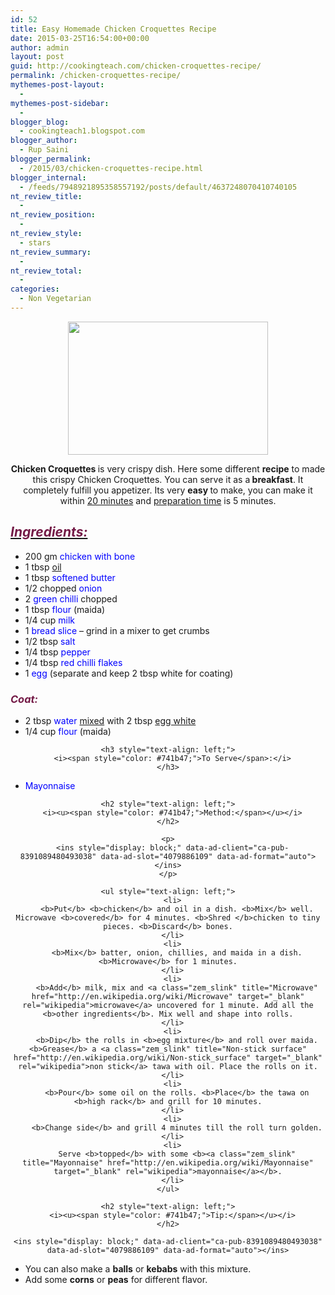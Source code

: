 ```yaml
---
id: 52
title: Easy Homemade Chicken Croquettes Recipe
date: 2015-03-25T16:54:00+00:00
author: admin
layout: post
guid: http://cookingteach.com/chicken-croquettes-recipe/
permalink: /chicken-croquettes-recipe/
mythemes-post-layout:
  - 
mythemes-post-sidebar:
  - 
blogger_blog:
  - cookingteach1.blogspot.com
blogger_author:
  - Rup Saini
blogger_permalink:
  - /2015/03/chicken-croquettes-recipe.html
blogger_internal:
  - /feeds/7948921895358557192/posts/default/4637248070410740105
nt_review_title:
  - 
nt_review_position:
  - 
nt_review_style:
  - stars
nt_review_summary:
  - 
nt_review_total:
  - 
categories:
  - Non Vegetarian
---
```

<div dir="ltr" style="text-align: left;">
  <div style="clear: both; text-align: center;">
  </p>
  
  <div style="clear: both; text-align: center;">
    <a style="margin-left: 1em; margin-right: 1em;" href="http://4.bp.blogspot.com/-jeuHrx0Xxww/VRKlQTFBl5I/AAAAAAAAALU/GRVvmNw738I/s1600/croq2.jpg"><img src="http://4.bp.blogspot.com/-jeuHrx0Xxww/VRKlQTFBl5I/AAAAAAAAALU/GRVvmNw738I/s1600/croq2.jpg" alt="" width="320" height="213" border="0" /></a>
  </p>
  
  <p>
    <b>Chicken Croquettes </b>is very crispy dish. Here some different <b>recipe</b> to made this crispy Chicken Croquettes. You can serve it as a<b> breakfast</b>. It completely fulfill you appetizer. Its very <b>easy </b>to make, you can make it within <a class="zem_slink" title="20 minutes (France)" href="http://en.wikipedia.org/wiki/20_minutes_%28France%29" target="_blank" rel="wikipedia">20 minutes</a> and <a class="zem_slink" title="Preparation time" href="http://en.wikipedia.org/wiki/Preparation_time" target="_blank" rel="wikipedia">preparation time</a> is 5 minutes.
  </p>
  
  <h2 style="text-align: left;">
    <i><u><span style="color: #741b47;">Ingredients:</span></u></i>
  </h2>
  
  <ul style="text-align: left;">
    <li>
      200 gm <span style="color: blue;">chicken with bone</span>
    </li>
    <li>
      1 tbsp <span style="color: blue;"><a class="zem_slink" title="Oil" href="http://en.wikipedia.org/wiki/Oil" target="_blank" rel="wikipedia">oil</a></span>
    </li>
    <li>
      1 tbsp <span style="color: blue;">softened butter</span>
    </li>
    <li>
      1/2 chopped <span style="color: blue;">onion</span>
    </li>
    <li>
      2<span style="color: blue;"> green chilli</span> chopped
    </li>
    <li>
      1 tbsp<span style="color: blue;"> flour </span>(maida)
    </li>
    <li>
      1/4 cup<span style="color: blue;"> milk</span>
    </li>
    <li>
      1 <span style="color: blue;">bread slice</span> &#8211; grind in a mixer to get crumbs
    </li>
    <li>
      1/2 tbsp <span style="color: blue;">salt</span>
    </li>
    <li>
      1/4 tbsp <span style="color: blue;">pepper</span>
    </li>
    <li>
      1/4 tbsp <span style="color: blue;">red chilli flakes</span>
    </li>
    <li>
      1 <span style="color: blue;">egg</span> (separate and keep 2 tbsp white for coating)
    </li>
  </ul>
  
  <h3 style="text-align: left;">
    <span style="color: #741b47;"><i>Coat:</i></span>
  </h3>
  
  <p>
    <ul style="text-align: left;">
      <li>
        2 tbsp <span style="color: blue;">water</span> <a class="zem_slink" title="Audio mixing (recorded music)" href="http://en.wikipedia.org/wiki/Audio_mixing_%28recorded_music%29" target="_blank" rel="wikipedia">mixed</a> with 2 tbsp <span style="color: blue;"><a class="zem_slink" title="Egg white" href="http://en.wikipedia.org/wiki/Egg_white" target="_blank" rel="wikipedia">egg white</a></span>
      </li>
      <li>
        1/4 cup <span style="color: blue;">flour</span> (maida)
      </li>
    </ul>
    
    <h3 style="text-align: left;">
      <i><span style="color: #741b47;">To Serve</span>:</i>
    </h3>
  </p>
  
  <p>
    <ul style="text-align: left;">
      <li>
        <span style="color: blue;">Mayonnaise</span>
      </li>
    </ul>
    
    <h2 style="text-align: left;">
      <i><u><span style="color: #741b47;">Method:</span></u></i>
    </h2>
  </p>
  
  <p>
    <ul style="text-align: left;">
      <ul style="text-align: left;">
        <!-- post -->
      </ul>
    </ul>
    
    <p>
      <ins style="display: block;" data-ad-client="ca-pub-8391089480493038" data-ad-slot="4079886109" data-ad-format="auto"></ins>
    </p>
    
    <ul style="text-align: left;">
      <li>
        <b>Put</b> <b>chicken</b> and oil in a dish. <b>Mix</b> well. Microwave <b>covered</b> for 4 minutes. <b>Shred </b>chicken to tiny pieces. <b>Discard</b> bones.
      </li>
      <li>
        <b>Mix</b> batter, onion, chillies, and maida in a dish. <b>Microwave</b> for 1 minutes.
      </li>
      <li>
        <b>Add</b> milk, mix and <a class="zem_slink" title="Microwave" href="http://en.wikipedia.org/wiki/Microwave" target="_blank" rel="wikipedia">microwave</a> uncovered for 1 minute. Add all the <b>other ingredients</b>. Mix well and shape into rolls.
      </li>
      <li>
        <b>Dip</b> the rolls in <b>egg mixture</b> and roll over maida. <b>Grease</b> a <a class="zem_slink" title="Non-stick surface" href="http://en.wikipedia.org/wiki/Non-stick_surface" target="_blank" rel="wikipedia">non stick</a> tawa with oil. Place the rolls on it.
      </li>
      <li>
        <b>Pour</b> some oil on the rolls. <b>Place</b> the tawa on <b>high rack</b> and grill for 10 minutes.
      </li>
      <li>
        <b>Change side</b> and grill 4 minutes till the roll turn golden.
      </li>
      <li>
        Serve <b>topped</b> with some <b><a class="zem_slink" title="Mayonnaise" href="http://en.wikipedia.org/wiki/Mayonnaise" target="_blank" rel="wikipedia">mayonnaise</a></b>.
      </li>
    </ul>
    
    <h2 style="text-align: left;">
      <i><u><span style="color: #741b47;">Tip:</span></u></i>
    </h2>
  </p>
  
  <p>
    <!-- post -->
    
    <ins style="display: block;" data-ad-client="ca-pub-8391089480493038" data-ad-slot="4079886109" data-ad-format="auto"></ins>
  </p>
  
  <p>
    <ul style="text-align: left;">
      <li>
        You can also make a <b>balls</b> or <b>kebabs</b> with this mixture.
      </li>
      <li>
        Add some <b>corns</b> or <b>peas</b> for different flavor.
      </li>
    </ul>
  </p>
  
  <p>
  </p>
</p>